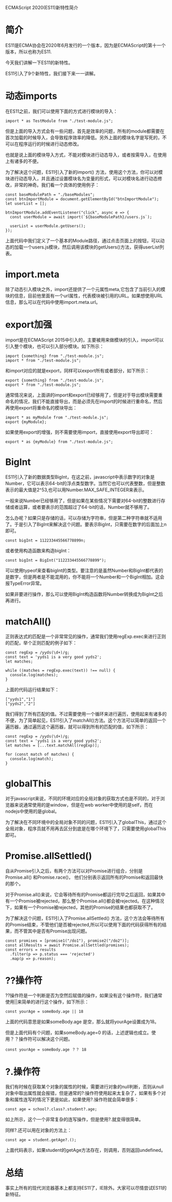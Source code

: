 ECMAScript 2020(ES11)新特性简介

# 简介

ES11是ECMA协会在2020年6月发行的一个版本，因为是ECMAScript的第十一个版本，所以也称为ES11.

今天我们讲解一下ES11的新特性。

ES11引入了9个新特性，我们接下来一一讲解。

# 动态imports

在ES11之前，我们可以使用下面的方式进行模块的导入：

```
import * as TestModule from "./test-module.js";

```

但是上面的导入方式会有一些问题，首先是效率的问题，所有的module都需要在首次加载的时候导入，会导致程序效率的降低。另外上面的模块名字是写死的，不可以在程序运行的时候进行动态修改。

也就是说上面的模块导入方式，不能对模块进行动态导入，或者按需导入，在使用上有诸多的不便。

为了解决这个问题，ES11引入了新的import() 方法，使用这个方法，你可以对模块进行动态导入，并且通过设置模块名为变量的形式，可以对模块名进行动态修改，非常的神奇。我们看一个具体的使用例子：

```
const baseModulePath = "./baseModules";
const btnImportModule = document.getElementById("btnImportModule");
let userList = [];

btnImportModule.addEventListener("click", async e => {
  const userModule = await import(`${baseModulePath}/users.js`);
  
  userList = userModule.getUsers();
});

```

上面代码中我们定义了一个基本的Module路径，通过点击页面上的按钮，可以动态的加载一个users.js模块，然后调用该模块的getUsers()方法，获得userList列表。

# import.meta

除了动态引入模块之外，import还提供了一个元属性meta,它包含了当前引入的模块的信息，目前他里面有一个url属性，代表模块被引用的URL。如果想使用URL信息，那么可以在代码中使用import.meta.url。

# export加强

import是在ECMAScript 2015中引入的，主要被用来做模块的引入，import可以引入整个模块，也可以引入部分模块。如下所示：

```
import {something} from "./test-module.js";
import * from "./test-module.js";

```

和import对应的就是export，同样可以export所有或者部分，如下所示：

```
export {something} from "./test-module.js";
export * from "./test-module.js";

```

通常情况来说，上面讲的import和export已经够用了，但是对于导出模块需要重命名的情况，我们不能直接导出，而是必须先在import的时候进行重命名，然后再使用export将重命名的模块导出：

```
import * as myModule from "./test-module.js";
export {myModule};
```

如果使用export的增强，则不需要使用import，直接使用export导出即可：

```
export * as {myModule} from "./test-module.js";
```

# BigInt

ES11引入了新的数据类型BigInt，在这之前，javascript中表示数字的对象是Number，它可以表示64-bit的浮点类型数字。当然它也可以代表整数，但是整数表示的最大值是2^53,也可以用Number.MAX_SAFE_INTEGER来表示。

一般来说Number已经够用了，但是如果在某些情况下需要对64-bit的整数进行存储或者运算，或者要表示的范围超过了64-bit的话，Number就不够用了。

怎么办呢？如果只是存储的话，可以存储为字符串，但是第二种字符串就不适用了。于是引入了BigInt来解决这个问题。要表示BigInt，只需要在数字的后面加上n即可。

```
const bigInt = 112233445566778899n;

```

或者使用构造函数来构造bigInt：

```
const bigInt = BigInt("112233445566778899");

```

可以使用typeof来查看bigInt的类型。要注意的是虽然Number和BigInt都代表的是数字，但是两者是不能混用的，你不能将一个Number和一个BigInt相加。这会报TypeError异常。

如果非要进行操作，那么可以使用BigInt构造函数将Number转换成为BigInt之后再进行。

# matchAll()

正则表达式的匹配是一个非常常见的操作，通常我们使用regExp.exec来进行正则的匹配，举个正则匹配的例子如下：

```
const regExp = /yyds(\d+)/g;
const text = 'yyds1 is a very good yyds2';
let matches;

while ((matches = regExp.exec(text)) !== null) {
  console.log(matches);
}
```

上面的代码运行结果如下：

```
["yyds1","1"]
["yyds2","2"]

```

我们得到了所有匹配的值。不过需要使用一个循环来进行遍历，使用起来有诸多的不便，为了简单起见，ES11引入了matchAll()方法。这个方法可以简单的返回一个遍历器，通过遍历这个遍历器，就可以得到所有的匹配的值，如下所示：

```
const regExp = /yyds(\d+)/g;
const text = 'yyds1 is a very good yyds2';
let matches = [...text.matchAll(regExp)];

for (const match of matches) {
  console.log(match);
}
```

# globalThis

对于javascript来说，不同的环境对应的全局对象的获取方式也是不同的，对于浏览器来说通常使用的是window，但是在web worker中使用的是self，而在nodejs中使用的是global。

为了解决在不同环境中的全局对象不同的问题，ES11引入了globalThis，通过这个全局对象，程序员就不用再去区分到底是在哪个环境下了，只需要使用globalThis即可。

# Promise.allSettled() 

自从Promise引入之后，有两个方法可以对Promise进行组合，分别是Promise.all() 和Promise.race()， 他们分别表示返回所有的Promise和返回最快的那个。

对于Promise.all()来说，它会等待所有的Promise都运行完毕之后返回，如果其中有一个Promise被rejected，那么整个Promise.all()都会被rejected。在这种情况下，如果有一个Promise被rejected，其他的Promise的结果也都获取不了。

为了解决这个问题，ES11引入了Promise.allSettled() 方法，这个方法会等待所有的Promise结束，不管他们是否被rejected,所以可以使用下面的代码获得所有的结果，而不管其中是否有Promise出现问题。

```
const promises = [promise1("/do1"), promise2("/do2")];
const allResults = await Promise.allSettled(promises);
const errors = results
  .filter(p => p.status === 'rejected')
  .map(p => p.reason);
```

# ??操作符

??操作符是一个判断是否为空然后赋值的操作，如果没有这个操作符，我们通常使用||来简单的进行这个操作，如下所示：

```
const yourAge = someBody.age || 18
```

上面的代码意思是如果someBody.age 是空，那么就将yourAge设置成为18。

但是上面代码有个问题，如果someBody.age=0 的话，上述逻辑也成立。使用？？操作符可以解决这个问题。

```
const yourAge = someBody.age ？？ 18
```

# ?.操作符

我们有时候在获取某个对象的属性的时候，需要进行对象的null判断，否则从null对象中取出属性就会报错，但是通常的?:操作符使用起来太复杂了，如果有多个对象和属性连写的情况下更是如此，如果使用?.操作符就会简单很多：

```
const age = school?.class?.student?.age;
```

如上所示，这个一个非常复杂的连写操作，但是使用?.就变得很简单。

同样?.还可以用在对象的方法上：

```
const age = student.getAge?.();

```

上面代码表示，如果student的getAge方法存在，则调用，否则返回undefined。

# 总结

事实上所有的现代浏览器基本上都支持ES11了，IE除外。大家可以尽情尝试ES11的新特征。


